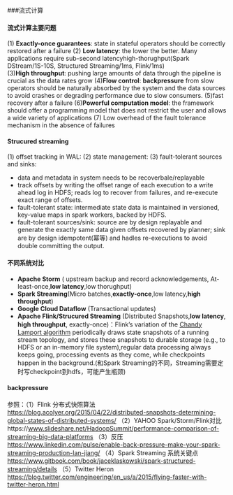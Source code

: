 ###流式计算

#### 流式计算主要问题

(1) **Exactly-once guarantees**: state in stateful operators should be correctly restored after a failure
(2) **Low latency**: the lower the better. Many applications require sub-second latencyhigh-thorughput(Spark DStream/1S-10S, Structured Streaming/1ms, Flink/1ms)   
(3)**High throughput**: pushing large amounts of data through the pipeline is crucial as the data rates grow
(4)**Flow control**: **backpressure** from slow operators should be naturally absorbed by the system and the data sources to avoid crashes or degrading performance due to slow consumers.
(5)fast recovery after a failure
(6)**Powerful computation model**: the framework should offer a programming model that does not restrict the user and allows a wide variety of applications
(7) Low overhead of the fault tolerance mechanism in the absence of failures

#### Strucured streaming
(1) offset tracking in WAL:
(2) state management:
(3) fault-tolerant sources and sinks:
- data and metadata in system needs to be recoverbale/replayable
- track offsets by writing the offset range of each execution to a write ahead log in HDFS; reads log to recover from failures, and re-execute exact range of offsets.
- fault-tolerant state: intermediate state data is maintained in versioned, key-value maps in spark workers, backed by HDFS.
- fault-tolerant sources/sink: source are by design replayable and generate the exactly same data given offsets recovered by planner; sink are by design idempotent(幂等) and hadles re-executions to avoid double committing the output.


#### 不同系统对比

- **Apache Storm** ( upstream backup and record acknowledgements, At-least-once,**low latency**,low thorughput)
- **Spark Streaming**(Micro batches,**exactly-once**,low latency,**high throughput**)
- **Google Cloud Dataflow** (Transactional updates)
- **Apache Flink/Strucured Streaming** (Distributed Snapshots,**low latency**, **high throughput**, exactly-once)：Flink’s variation of the [Chandy Lamport algorithm](https://blog.acolyer.org/2015/04/22/distributed-snapshots-determining-global-states-of-distributed-systems/) periodically draws state snapshots of a running stream topology, and stores these snapshots to durable storage (e.g., to HDFS or an in-memory file system),regular data processing always keeps going, processing events as they come, while checkpoints happen in the background.(和Spark Streaming的不同，Streaming需要定时写checkpoint到hdfs，可能产生瓶颈)

#### backpressure


参照：（1）Flink 分布式快照算法 https://blog.acolyer.org/2015/04/22/distributed-snapshots-determining-global-states-of-distributed-systems/
（2）YAHOO Spark/Storm/Flink对比https://www.slideshare.net/HadoopSummit/performance-comparison-of-streaming-big-data-platforms
（3）反压 https://www.linkedin.com/pulse/enable-back-pressure-make-your-spark-streaming-production-lan-jiang/
（4）Spark Streaming 系统关键点 https://www.gitbook.com/book/jaceklaskowski/spark-structured-streaming/details
（5）Twitter Heron https://blog.twitter.com/engineering/en_us/a/2015/flying-faster-with-twitter-heron.html

